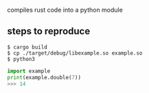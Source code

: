 compiles rust code into a python module

## steps to reproduce

```
$ cargo build
$ cp ./target/debug/libexample.so example.so
$ python3
```


```python
import example
print(example.double(7))
>>> 14
```